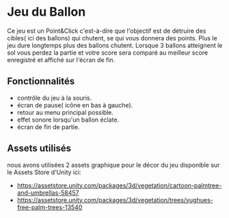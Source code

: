 # Jeu du Ballon

Ce jeu est un Point&Click c'est-à-dire que l'objectif est de détruire des cibles( ici des ballons) qui chutent,
se qui vous donnera des points. Plus le jeu dure longtemps plus des ballons chutent. Lorsque 3 ballons atteignent 
le sol vous perdez la partie et votre score sera comparé au meilleur score enregistré et affiché sur l'écran de fin.

## Fonctionnalités
  * contrôle du jeu à la souris.
  * écran de pause( icône en bas à gauche).
  * retour au menu principal possible.
  * effet sonore lorsqu'un ballon éclate.
  * écran de fin de partie.
 

## Assets utilisés
  nous avons utilisées 2 assets graphique pour le décor du jeu disponible sur le Assets Store d'Unity ici: 
  * https://assetstore.unity.com/packages/3d/vegetation/cartoon-palmtree-and-umbrellas-58457
  * https://assetstore.unity.com/packages/3d/vegetation/trees/yughues-free-palm-trees-13540
